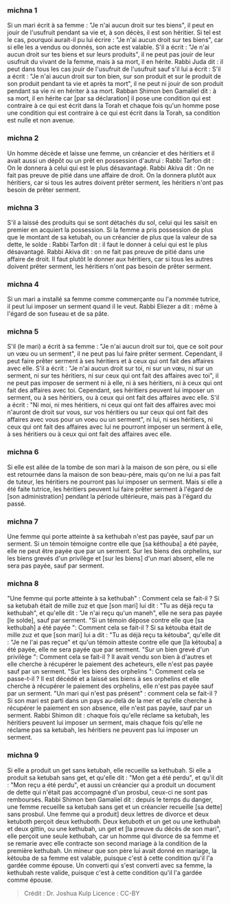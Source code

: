 
### michna 1
Si un mari écrit à sa femme : "Je n'ai aucun droit sur tes biens", il peut en jouir de l'usufruit pendant sa vie et, à son décès, il est son héritier. Si tel est le cas, pourquoi aurait-il pu lui écrire : "Je n'ai aucun droit sur tes biens", car si elle les a vendus ou donnés, son acte est valable. S'il a écrit : "Je n'ai aucun droit sur tes biens et sur leurs produits", il ne peut pas jouir de leur usufruit du vivant de la femme, mais à sa mort, il en hérite. Rabbi Juda dit : il peut dans tous les cas jouir de l'usufruit de l'usufruit sauf s'il lui a écrit :  S'il a écrit : "Je n'ai aucun droit sur ton bien, sur son produit et sur le produit de son produit pendant ta vie et après ta mort", il ne peut ni jouir de son produit pendant sa vie ni en hériter à sa mort. Rabban Shimon ben Gamaliel dit : à sa mort, il en hérite car [par sa déclaration] il pose une condition qui est contraire à ce qui est écrit dans la Torah et chaque fois qu'un homme pose une condition qui est contraire à ce qui est écrit dans la Torah, sa condition est nulle et non avenue.

### michna 2
Un homme décède et laisse une femme, un créancier et des héritiers et il avait aussi un dépôt ou un prêt en possession d'autrui : Rabbi Tarfon dit : On le donnera à celui qui est le plus désavantagé. Rabbi Akiva dit : On ne fait pas preuve de pitié dans une affaire de droit.  On la donnera plutôt aux héritiers, car si tous les autres doivent prêter serment, les héritiers n'ont pas besoin de prêter serment.

### michna 3
S'il a laissé des produits qui se sont détachés du sol, celui qui les saisit en premier en acquiert la possession. Si la femme a pris possession de plus que le montant de sa ketubah, ou un créancier de plus que la valeur de sa dette, le solde : Rabbi Tarfon dit : il faut le donner à celui qui est le plus désavantagé. Rabbi Akiva dit : on ne fait pas preuve de pitié dans une affaire de droit.  Il faut plutôt le donner aux héritiers, car si tous les autres doivent prêter serment, les héritiers n'ont pas besoin de prêter serment.

### michna 4
Si un mari a installé sa femme comme commerçante ou l'a nommée tutrice, il peut lui imposer un serment quand il le veut. Rabbi Eliezer a dit : même à l'égard de son fuseau et de sa pâte.

### michna 5
S'il (le mari) a écrit à sa femme : "Je n'ai aucun droit sur toi, que ce soit pour un vœu ou un serment", il ne peut pas lui faire prêter serment. Cependant, il peut faire prêter serment à ses héritiers et à ceux qui ont fait des affaires avec elle. S'il a écrit : "Je n'ai aucun droit sur toi, ni sur un vœu, ni sur un serment, ni sur tes héritiers, ni sur ceux qui ont fait des affaires avec toi", il ne peut pas imposer de serment ni à elle, ni à ses héritiers, ni à ceux qui ont fait des affaires avec toi. Cependant, ses héritiers peuvent lui imposer un serment, ou à ses héritiers, ou à ceux qui ont fait des affaires avec elle. S'il a écrit : "Ni moi, ni mes héritiers, ni ceux qui ont fait des affaires avec moi n'auront de droit sur vous, sur vos héritiers ou sur ceux qui ont fait des affaires avec vous pour un voeu ou un serment", ni lui, ni ses héritiers, ni ceux qui ont fait des affaires avec lui ne pourront imposer un serment à elle, à ses héritiers ou à ceux qui ont fait des affaires avec elle.

### michna 6
Si elle est allée de la tombe de son mari à la maison de son père, ou si elle est retournée dans la maison de son beau-père, mais qu'on ne lui a pas fait de tuteur, les héritiers ne pourront pas lui imposer un serment. Mais si elle a été faite tutrice, les héritiers peuvent lui faire prêter serment à l'égard de [son administration] pendant la période ultérieure, mais pas à l'égard du passé.

### michna 7
Une femme qui porte atteinte à sa kethubah n'est pas payée, sauf par un serment. Si un témoin témoigne contre elle que [sa kéthouba] a été payée, elle ne peut être payée que par un serment. Sur les biens des orphelins, sur les biens grevés d'un privilège et [sur les biens] d'un mari absent, elle ne sera pas payée, sauf par serment.

### michna 8
"Une femme qui porte atteinte à sa kethubah" : Comment cela se fait-il ? Si sa ketubah était de mille zuz et que [son mari] lui dit : "Tu as déjà reçu ta kethubah", et qu'elle dit : "Je n'ai reçu qu'un maneh", elle ne sera pas payée [le solde], sauf par serment. "Si un témoin dépose contre elle que [sa kethubah] a été payée ":  Comment cela se fait-il ? Si sa kétouba était de mille zuz et que [son mari] lui a dit : "Tu as déjà reçu ta kétouba", qu'elle dit : "Je ne l'ai pas reçue" et qu'un témoin atteste contre elle que [la kétouba] a été payée, elle ne sera payée que par serment. "Sur un bien grevé d'un privilège ":  Comment cela se fait-il ? Il avait vendu son bien à d'autres et elle cherche à récupérer le paiement des acheteurs, elle n'est pas payée sauf par un serment. "Sur les biens des orphelins ":  Comment cela se passe-t-il ? Il est décédé et a laissé ses biens à ses orphelins et elle cherche à récupérer le paiement des orphelins, elle n'est pas payée sauf par un serment. "Un mari qui n'est pas présent" : comment cela se fait-il ? Si son mari est parti dans un pays au-delà de la mer et qu'elle cherche à récupérer le paiement en son absence, elle n'est pas payée, sauf par un serment. Rabbi Shimon dit : chaque fois qu'elle réclame sa ketubah, les héritiers peuvent lui imposer un serment, mais chaque fois qu'elle ne réclame pas sa ketubah, les héritiers ne peuvent pas lui imposer un serment.

### michna 9
Si elle a produit un get sans ketubah, elle recueille sa kethubah. Si elle a produit sa ketubah sans get, et qu'elle dit : "Mon get a été perdu", et qu'il dit : "Mon reçu a été perdu", et aussi un créancier qui a produit un document de dette qui n'était pas accompagné d'un prosbul, ceux-ci ne sont pas remboursés. Rabbi Shimon ben Gamaliel dit : depuis le temps du danger, une femme recueille sa ketubah sans get et un créancier recueille [sa dette] sans prosbul. Une femme qui a produit] deux lettres de divorce et deux ketuboth perçoit deux kethuboth. Deux ketuboth et un get ou une kethubah et deux gittin, ou une kethubah, un get et [la preuve du décès de son mari", elle perçoit une seule kethubah, car un homme qui divorce de sa femme et se remarie avec elle contracte son second mariage à la condition de la première kethubah. Un mineur que son père lui avait donné en mariage, la kétouba de sa femme est valable, puisque c'est à cette condition qu'il l'a gardée comme épouse. Un converti qui s'est converti avec sa femme, la kethubah reste valide, puisque c'est à cette condition qu'il l'a gardée comme épouse.

>Crédit : Dr. Joshua Kulp
>Licence : CC-BY